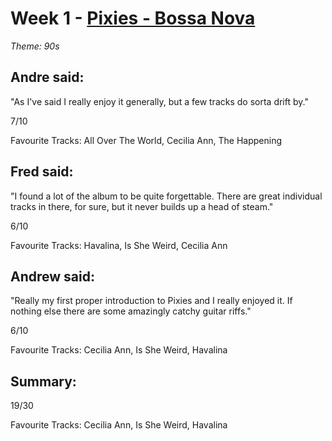 # Week 1 - [Pixies - Bossa Nova](http://www.allmusic.com/album/bossanova-mw0000690015)
*Theme: 90s*

## Andre said:

"As I've said I really enjoy it generally, but a few tracks do sorta drift by."

7/10

Favourite Tracks: All Over The World, Cecilia Ann, The Happening

## Fred said:

"I found a lot of the album to be quite forgettable. There are great individual tracks in there, for sure, but it never builds up a head of steam."

6/10

Favourite Tracks: Havalina, Is She Weird, Cecilia Ann

## Andrew said:

"Really my first proper introduction to Pixies and I really enjoyed it. If nothing else there are some amazingly catchy guitar riffs."

6/10

Favourite Tracks: Cecilia Ann, Is She Weird, Havalina

## Summary:

19/30

Favourite Tracks: Cecilia Ann, Is She Weird, Havalina
